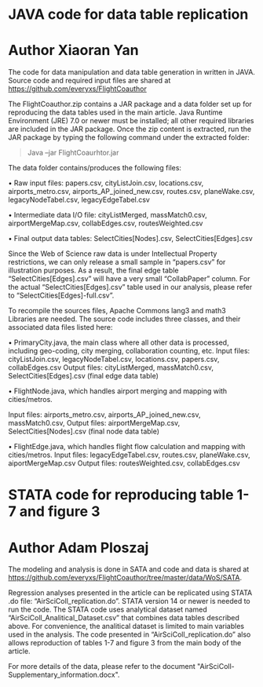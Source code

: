 # JAVA code for data table replication
# Author Xiaoran Yan

The code for data manipulation and data table generation in written in JAVA. Source code and required input files are shared at https://github.com/everyxs/FlightCoauthor

The FlightCoauthor.zip contains a JAR package and a data folder set up for reproducing the data tables used in the main article. Java Runtime Environment (JRE) 7.0 or newer must be installed; all other required libraries are included in the JAR package. Once the zip content is extracted, run the JAR package by typing the following command under the extracted folder:
> Java –jar FlightCoaurhtor.jar

The data folder contains/produces the following files: 

•	Raw input files: papers.csv, cityListJoin.csv, locations.csv, airports_metro.csv, airports_AP_joined_new.csv, routes.csv, planeWake.csv, legacyNodeTabel.csv, legacyEdgeTabel.csv

•	Intermediate data I/O file: cityListMerged, massMatch0.csv, airportMergeMap.csv, collabEdges.csv, routesWeighted.csv

•	Final output data tables: SelectCities[Nodes].csv, SelectCities[Edges].csv

Since the Web of Science raw data is under Intellectual Property restrictions, we can only release a small sample in “papers.csv” for illustration purposes. As a result, the final edge table “SelectCities[Edges].csv” will have a very small “CollabPaper” column. For the actual “SelectCities[Edges].csv” table used in our analysis, please refer to “SelectCities[Edges]-full.csv”.

To recompile the sources files, Apache Commons lang3 and math3 Libraries are needed. The source code includes three classes, and their associated data files listed here:

•	PrimaryCity.java, the main class where all other data is processed, including geo-coding, city merging, collaboration counting, etc.
Input files: cityListJoin.csv, legacyNodeTabel.csv, locations.csv, papers.csv, collabEdges.csv
Output files: cityListMerged, massMatch0.csv, SelectCities[Edges].csv (final edge data table)

•	FlightNode.java, which handles airport merging and mapping with cities/metros.

Input files: airports_metro.csv, airports_AP_joined_new.csv, massMatch0.csv, 
Output files: airportMergeMap.csv, SelectCities[Nodes].csv (final node data table)

•	FlightEdge.java, which handles flight flow calculation and mapping with cities/metros.
Input files: legacyEdgeTabel.csv, routes.csv, planeWake.csv, aiportMergeMap.csv
Output files: routesWeighted.csv, collabEdges.csv

# STATA code for reproducing table 1-7 and figure 3
# Author Adam Ploszaj 
The modeling and analysis is done in SATA and code and data is shared at https://github.com/everyxs/FlightCoauthor/tree/master/data/WoS/SATA.
 
Regression analyses presented in the article can be replicated using STATA .do file: “AirSciColl_replication.do”. STATA version 14 or newer is needed to run the code. The STATA code uses analytical dataset named “AirSciColl_Analitical_Dataset.csv” that combines data tables described above. For convenience, the analitical dataset is limited to main variables used in the analysis. The code presented in “AirSciColl_replication.do” also allows reproduction of tables 1-7 and figure 3 from the main body of the article. 

For more details of the data, please refer to the document "AirSciColl-Supplementary_information.docx".
